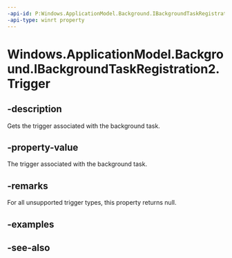 ----api-id: P:Windows.ApplicationModel.Background.IBackgroundTaskRegistration2.Trigger
-api-type: winrt property
---<!-- Property syntaxpublic Windows.ApplicationModel.Background.IBackgroundTrigger Trigger { get; }--># Windows.ApplicationModel.Background.IBackgroundTaskRegistration2.Trigger## -descriptionGets the trigger associated with the background task.## -property-valueThe trigger associated with the background task.## -remarksFor all unsupported trigger types, this property returns null.## -examples## -see-also
